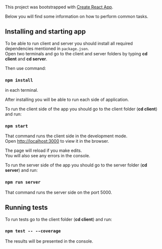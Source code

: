 This project was bootstrapped with [Create React App](https://github.com/facebookincubator/create-react-app).

Below you will find some information on how to perform common tasks.<br>

## Installing and starting app

To be able to run client and server you should install all required dependencies mentioned in `package.json`.<br>
Open two terminals and go to the client and server folders by typing **cd client** and **cd server**.

Then use command: 

### `npm install`

in each terminal.

After installing you will be able to run each side of application.

To run the client side of the app you should go to the client folder (**cd client**) and run:

### `npm start`

That command runs the client side in the development mode.<br>
Open [http://localhost:3000](http://localhost:3000) to view it in the browser.

The page will reload if you make edits.<br>
You will also see any errors in the console.


To run the server side of the app you should go to the server folder (**cd server**) and run:

### `npm run server`

That command runs the server side on the port 5000.<br>

## Running tests

To run tests go to the client folder (**cd client**) and run:

### `npm test -- --coverage`

The results will be presented in the console.<br>
